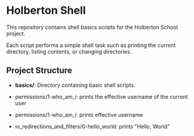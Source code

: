 # Holberton Shell

This repository contains shell basics scripts for the Holberton School project.

Each script performs a simple shell task such as printing the current directory,
listing contents, or changing directories.

## Project Structure
- **basics/**: Directory containing basic shell scripts.

- permissions/1-who_am_i: prints the effective username of the current user
- permissions/1-who_am_i: prints effective username
- io_redirections_and_filters/0-hello_world: prints "Hello, World"
